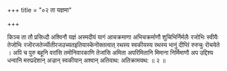 +++
title = "०२ ता यज्ञमा"

+++

किञ्च ता तौ प्रसिध्दौ अश्विनौ यज्ञं अस्मदीयं यागं आचक्रमाणा अभिचक्रर्माणौ शुचिभिर्निर्मलैः रजोभिः स्वीयैः तेजोभिः रजॊरजतेर्ज्यॊतीरजउच्यतइतियास्कॆनॊक्तत्वात् रथस्य स्वकीयस्य रथस्य भानुं दीप्तिं रुरुचुः रॊचयेते । अपि च पुरु बहूनि वरांसि तमॊनिवारकाणि तॆजांसि अमिता अपरिमितानि मिमाना निर्मिमाणौ अप उद्दिश्य धन्वानि मरुप्रदॆशान् अज्रान् स्वकीयान् अश्वान् अतियाथ: अतिक्रामयथ: ॥ २ ॥